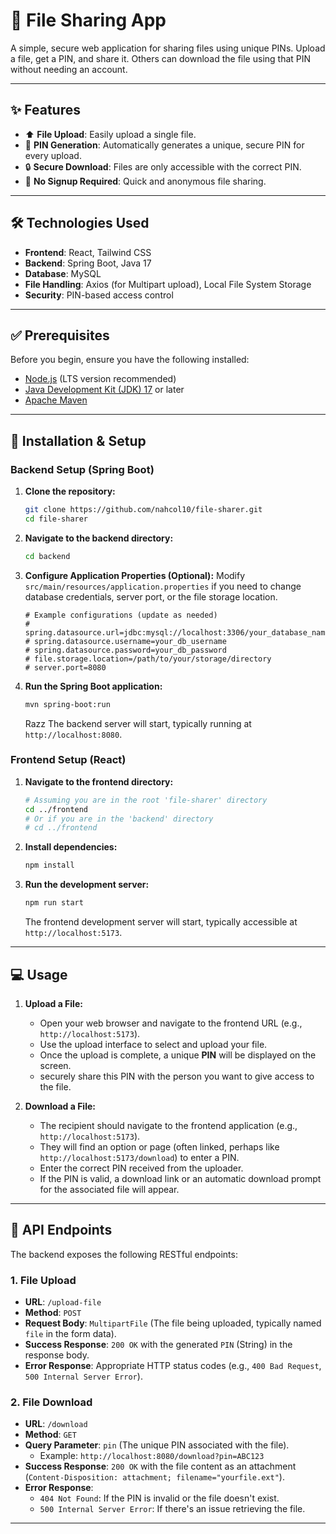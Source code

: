 # 📁 File Sharing App

A simple, secure web application for sharing files using unique PINs. Upload a file, get a PIN, and share it. Others can download the file using that PIN without needing an account.

---

## ✨ Features

*   ⬆️ **File Upload**: Easily upload a single file.
*   🔑 **PIN Generation**: Automatically generates a unique, secure PIN for every upload.
*   🔒 **Secure Download**: Files are only accessible with the correct PIN.
*   👤 **No Signup Required**: Quick and anonymous file sharing.

---

## 🛠️ Technologies Used

*   **Frontend**: React, Tailwind CSS
*   **Backend**: Spring Boot, Java 17
*   **Database**: MySQL
*   **File Handling**: Axios (for Multipart upload), Local File System Storage
*   **Security**: PIN-based access control

---

## ✅ Prerequisites

Before you begin, ensure you have the following installed:

*   [Node.js](https://nodejs.org/) (LTS version recommended)
*   [Java Development Kit (JDK) 17](https://www.oracle.com/java/technologies/javase/jdk17-archive-downloads.html) or later
*   [Apache Maven](https://maven.apache.org/download.cgi)

---

## 🚀 Installation & Setup

### Backend Setup (Spring Boot)

1.  **Clone the repository:**
    ```bash
    git clone https://github.com/nahcol10/file-sharer.git
    cd file-sharer
    ```

2.  **Navigate to the backend directory:**
    ```bash
    cd backend
    ```

3.  **Configure Application Properties (Optional):**
    Modify `src/main/resources/application.properties` if you need to change database credentials, server port, or the file storage location.
    ```properties
    # Example configurations (update as needed)
    # spring.datasource.url=jdbc:mysql://localhost:3306/your_database_name
    # spring.datasource.username=your_db_username
    # spring.datasource.password=your_db_password
    # file.storage.location=/path/to/your/storage/directory
    # server.port=8080
    ```

4.  **Run the Spring Boot application:**
    ```bash
    mvn spring-boot:run
    ```
     Razz The backend server will start, typically running at `http://localhost:8080`.

### Frontend Setup (React)

1.  **Navigate to the frontend directory:**
    ```bash
    # Assuming you are in the root 'file-sharer' directory
    cd ../frontend
    # Or if you are in the 'backend' directory
    # cd ../frontend
    ```

2.  **Install dependencies:**
    ```bash
    npm install
    ```

3.  **Run the development server:**
    ```bash
    npm run start
    ```
     The frontend development server will start, typically accessible at `http://localhost:5173`.

---

## 💻 Usage

1.  **Upload a File:**
    *   Open your web browser and navigate to the frontend URL (e.g., `http://localhost:5173`).
    *   Use the upload interface to select and upload your file.
    *   Once the upload is complete, a unique **PIN** will be displayed on the screen.
    *    securely share this PIN with the person you want to give access to the file.

2.  **Download a File:**
    *   The recipient should navigate to the frontend application (e.g., `http://localhost:5173`).
    *   They will find an option or page (often linked, perhaps like `http://localhost:5173/download`) to enter a PIN.
    *   Enter the correct PIN received from the uploader.
    *   If the PIN is valid, a download link or an automatic download prompt for the associated file will appear.

---

## 🔌 API Endpoints

The backend exposes the following RESTful endpoints:

### 1. File Upload

*   **URL**: `/upload-file`
*   **Method**: `POST`
*   **Request Body**: `MultipartFile` (The file being uploaded, typically named `file` in the form data).
*   **Success Response**: `200 OK` with the generated `PIN` (String) in the response body.
*   **Error Response**: Appropriate HTTP status codes (e.g., `400 Bad Request`, `500 Internal Server Error`).

### 2. File Download

*   **URL**: `/download`
*   **Method**: `GET`
*   **Query Parameter**: `pin` (The unique PIN associated with the file).
    *   Example: `http://localhost:8080/download?pin=ABC123`
*   **Success Response**: `200 OK` with the file content as an attachment (`Content-Disposition: attachment; filename="yourfile.ext"`).
*   **Error Response**:
    *   `404 Not Found`: If the PIN is invalid or the file doesn't exist.
    *   `500 Internal Server Error`: If there's an issue retrieving the file.

---